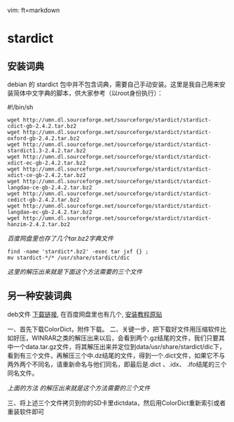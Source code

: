   vim: ft=markdown

# stardict

## 安装词典
debian 的 stardict 包中并不包含词典，需要自己手动安装。这里是我自己用来安装简体中文字典的脚本，供大家参考（以root身份执行）：

#!/bin/sh

    wget http://umn.dl.sourceforge.net/sourceforge/stardict/stardict-cdict-gb-2.4.2.tar.bz2
    wget http://umn.dl.sourceforge.net/sourceforge/stardict/stardict-oxford-gb-2.4.2.tar.bz2
    wget http://umn.dl.sourceforge.net/sourceforge/stardict/stardict-stardict1.3-2.4.2.tar.bz2
    wget http://umn.dl.sourceforge.net/sourceforge/stardict/stardict-xdict-ec-gb-2.4.2.tar.bz2
    wget http://umn.dl.sourceforge.net/sourceforge/stardict/stardict-xdict-ce-gb-2.4.2.tar.bz2
    wget http://umn.dl.sourceforge.net/sourceforge/stardict/stardict-langdao-ce-gb-2.4.2.tar.bz2
    wget http://umn.dl.sourceforge.net/sourceforge/stardict/stardict-cedict-gb-2.4.2.tar.bz2
    wget http://umn.dl.sourceforge.net/sourceforge/stardict/stardict-langdao-ec-gb-2.4.2.tar.bz2
    wget http://umn.dl.sourceforge.net/sourceforge/stardict/stardict-hanzim-2.4.2.tar.bz2
*百度网盘里也存了几个tar.bz2字典文件*

    find -name 'stardict*.bz2' -exec tar jxf {} ;
    mv stardict-*/* /usr/share/stardict/dic
*这里的解压出来就是下面这个方法需要的三个文件*


## 另一种安装词典
deb文件 [下载链接][1], 在百度网盘里也有几个, [安装教程原贴][2]

一、首先下载ColorDict，附件下载。
二、关键一步，把下载好文件用压缩软件比如好压，WINRAR之类的解压出来以后，会看到两个.gz结尾的文件，我们只要其中一个data.tar.gz文件，将其解压出来并定位到data/usr/share/stardict/dic下，看到有三个文件，再解压三个中.dz结尾的文件，得到一个.dict文件，如果它不与两外两个不同名，请重新命名与他们同名，即最后是.dict 、.idx、 .ifo结尾的三个同名文件。

*上面的方法 的解压出来就是这个方法需要的三个文件*

三、将上述三个文件拷贝到你的SD卡里dictdata，然后用ColorDict重新索引或者重装软件即可











[1]: http://dl.dbank.com/c0u3ab2ojc
[2]: http://bbs.gfan.com/android-114728-1-1.html
